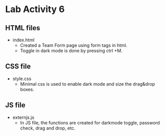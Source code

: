 # Lab Activity 6

## HTML files
- index.html
    - Created a Team Form page using form tags in html.    
    - Toggle in dark mode is done by pressing ctrl +M.

## CSS file
- style.css
    - Minimal css is used to enable dark mode and size the drag&drop boxes. 

## JS file
- externjs.js
    - In JS file, the functions are created for darkmode toggle, password check, drag and drop, etc.

